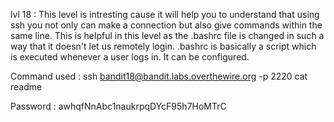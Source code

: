 lvl 18 : This level is intresting cause it will help you to understand that using ssh you not only can make a connection but also give commands within the same line.
This is helpful in this level as the .bashrc file is changed in such a way that it doesn't let us remotely login.
 .bashrc is basically a script which is executed whenever a user logs in. It can be configured.


Command used : 
 ssh bandit18@bandit.labs.overthewire.org -p 2220 cat readme

Password : awhqfNnAbc1naukrpqDYcF95h7HoMTrC
